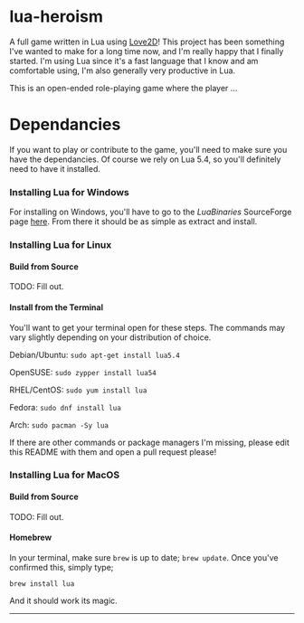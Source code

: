 # lua-heroism

<!-- NOTE: UPDATE THIS OPENER WITH OTHER DEPENDANCIES AS NEEDED! -->
A full game written in Lua using [Love2D](https://love2d.org/)! This project has been something I've wanted to make for a long time now, and I'm really happy that I finally started. I'm using Lua since it's a fast language that I know and am comfortable using, I'm also generally very productive in Lua.

This is an open-ended role-playing game where the player ...

# Dependancies

If you want to play or contribute to the game, you'll need to make sure you have the dependancies. Of course we rely on Lua 5.4, so you'll definitely need to have it installed.

### Installing Lua for Windows

For installing on Windows, you'll have to go to the <i>LuaBinaries</i> SourceForge page [here](https://sourceforge.net/projects/luabinaries/files/5.4.2/Tools%20Executables/). From there it should be as simple as extract and install.

### Installing Lua for Linux

#### Build from Source

TODO: Fill out.

#### Install from the Terminal

You'll want to get your terminal open for these steps. The commands may vary slightly depending on your distribution of choice.

Debian/Ubuntu: `sudo apt-get install lua5.4`

OpenSUSE: `sudo zypper install lua54`

RHEL/CentOS: `sudo yum install lua`

Fedora: `sudo dnf install lua`

Arch: `sudo pacman -Sy lua`

If there are other commands or package managers I'm missing, please edit this README with them and open a pull request please!

### Installing Lua for MacOS

#### Build from Source

TODO: Fill out.

#### Homebrew

In your terminal, make sure `brew` is up to date; `brew update`. Once you've confirmed this, simply type;

`brew install lua`

And it should work its magic.

---
